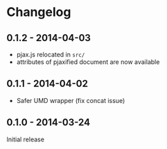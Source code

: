 # Changelog

## 0.1.2 - 2014-04-03

- pjax.js relocated in `src/`
- <html> attributes of pjaxified document are now available

## 0.1.1 - 2014-04-02

- Safer UMD wrapper (fix concat issue)

## 0.1.0 - 2014-03-24

Initial release

